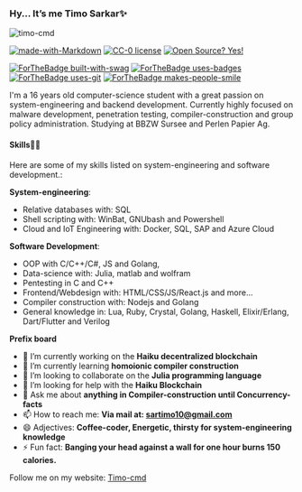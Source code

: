 ### Hy... It’s me Timo Sarkar✨


<p align="left"> <img src="https://komarev.com/ghpvc/?username=timo-cmd" alt="timo-cmd" /> </p> 

[![made-with-Markdown](https://img.shields.io/badge/Made%20with-Markdown-1f425f.svg)](http://commonmark.org)
[![CC-0 license](https://img.shields.io/badge/License-CC--0-blue.svg)](https://creativecommons.org/licenses/by-nd/4.0)
[![Open Source? Yes!](https://badgen.net/badge/Open%20Source%20%3F/Yes%21/blue?icon=github)](https://github.com/Naereen/badges/)


[![ForTheBadge built-with-swag](http://ForTheBadge.com/images/badges/built-with-swag.svg)](https://GitHub.com/Naereen/)
[![ForTheBadge uses-badges](http://ForTheBadge.com/images/badges/uses-badges.svg)](http://ForTheBadge.com)
[![ForTheBadge uses-git](http://ForTheBadge.com/images/badges/uses-git.svg)](https://GitHub.com/)
[![ForTheBadge makes-people-smile](http://ForTheBadge.com/images/badges/makes-people-smile.svg)](http://ForTheBadge.com)

I'm a 16 years old computer-science student with a great passion on system-engineering and backend development. Currently highly focused on malware development, penetration testing, compiler-construction and group policy administration. Studying at BBZW Sursee and Perlen Papier Ag. 

#### Skills💪🏻

Here are some of my skills listed on system-engineering and software development.:

 **System-engineering**: 
 
  - Relative databases with: SQL 
  - Shell scripting with: WinBat, GNUbash and Powershell 
  - Cloud and IoT Engineering with: Docker, SQL, SAP and Azure Cloud 

 **Software Development**:
 
  - OOP with C/C++/C#, JS and Golang,
  - Data-science with: Julia, matlab and wolfram
  - Pentesting in C and C++
  - Frontend/Webdesign with: HTML/CSS/JS/React.js and more...
  - Compiler construction with: Nodejs and Golang
  - General knowledge in: Lua, Ruby, Crystal, Golang, Haskell, Elixir/Erlang, Dart/Flutter and Verilog


**Prefix board**

- 🔭 I’m currently working on the **Haiku decentralized blockchain**
- 🌱 I’m currently learning **homoionic compiler construction**
- 👯 I’m looking to collaborate on the **Julia programming language**
- 🤔 I’m looking for help with the **Haiku Blockchain**
- 💬 Ask me about **anything in Compiler-construction until Concurrency-facts**
- 📫 How to reach me: **Via mail at: sartimo10@gmail.com**
- 😄 Adjectives: **Coffee-coder, Energetic, thirsty for system-engineering knowledge** 
- ⚡ Fun fact: **Banging your head against a wall for one hour burns 150 calories.**

Follow me on my website: <a href="http://timo-cmd.github.io">Timo-cmd</a>

